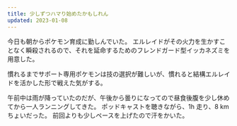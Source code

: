```yaml
---
title: 少しずつハマり始めたかもしれん
updated: 2023-01-08
---
```


今日も朝からポケモン育成に勤しんでいた。
エルレイドがその火力を生かすことなく瞬殺されるので、それを延命するためのフレンドガード型イッカネズミを用意した。

慣れるまでサポート専用ポケモンは技の選択が難しいが、慣れると結構エルレイドを活かした形で戦えた気がする。

午前中は雨が降っていたのだが、午後から曇りになってので昼食後腹を少し休めてから一人ランニングしてきた。
ポッドキャストを聴きながら、1h 走り、8 km ちょいだった。
前回よりも少しペースを上げたので汗をかいた。
